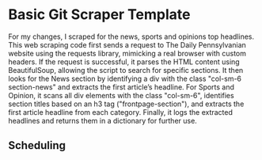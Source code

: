 # Basic Git Scraper Template

For my changes, I scraped for the news, sports and opinions top headlines. This web scraping code first sends a request to The Daily Pennsylvanian website using the requests library, mimicking a real browser with custom headers. If the request is successful, it parses the HTML content using BeautifulSoup, allowing the script to search for specific sections. It then looks for the News section by identifying a div with the class "col-sm-6 section-news" and extracts the first article’s headline. For Sports and Opinion, it scans all div elements with the class "col-sm-6", identifies section titles based on an h3 tag ("frontpage-section"), and extracts the first article headline from each category. Finally, it logs the extracted headlines and returns them in a dictionary for further use.

## Scheduling

